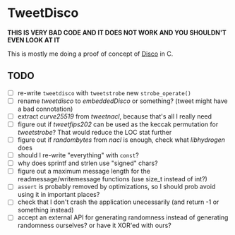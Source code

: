 # TweetDisco

**THIS IS VERY BAD CODE AND IT DOES NOT WORK AND YOU SHOULDN'T EVEN LOOK AT IT**

This is mostly me doing a proof of concept of [Disco](http://discocrypto.com/#/) in C.

## TODO

-[ ] re-write `tweetdisco` with `tweetstrobe` new `strobe_operate()`
-[ ] rename *tweetdisco* to *embeddedDisco* or something? (tweet might have a bad connotation)
-[ ] extract *curve25519* from *tweetnacl*, because that's all I really need 
-[ ] figure out if *tweetfips202* can be used as the keccak permutation for *tweetstrobe*? That would reduce the LOC stat further
-[ ] figure out if *randombytes* from *nacl* is enough, check what *libhydrogen* does
-[ ] should I re-write "everything" with `const`?
-[ ] why does sprintf and strlen use "signed" chars?
-[ ] figure out a maximum message length for the readmessage/writemessage functions (use size_t instead of int?)
-[ ] `assert` is probably removed by optimizations, so I should prob avoid using it in important places?
-[ ] check that I don't crash the application unecessarily (and return -1 or something instead)
-[ ] accept an external API for generating randomness instead of generating randomness ourselves? or have it XOR'ed with ours?
